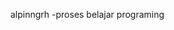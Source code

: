 alpinngrh
-proses belajar programing


<!---
alpinngrh/alpinngrh is a ✨ special ✨ repository because its `README.md` (this file) appears on your GitHub profile.
You can click the Preview link to take a look at your changes.
--->
